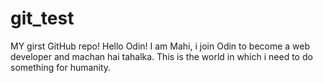 # git_test
MY girst GitHub repo!
Hello Odin!
I am Mahi, i join Odin to become a web developer and machan hai tahalka.
This is the world in which i need to do something for humanity.